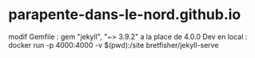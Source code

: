 # parapente-dans-le-nord.github.io

modif Gemfile : gem "jekyll", "~> 3.9.2" a la place de 4.0.0
Dev en local : 
docker run -p 4000:4000 -v $(pwd):/site bretfisher/jekyll-serve
